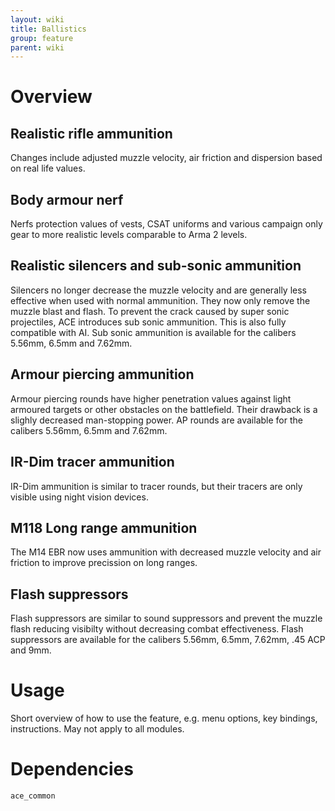 ```yaml
---
layout: wiki
title: Ballistics
group: feature
parent: wiki
---
```

# Overview
## Realistic rifle ammunition
Changes include adjusted muzzle velocity, air friction and dispersion based on real life values.
## Body armour nerf
Nerfs protection values of vests, CSAT uniforms and various campaign only gear to more realistic levels comparable to Arma 2 levels.
## Realistic silencers and sub-sonic ammunition
Silencers no longer decrease the muzzle velocity and are generally less effective when used with normal ammunition. They now only remove the muzzle blast and flash. To prevent the crack caused by super sonic projectiles, ACE introduces sub sonic ammunition. This is also fully compatible with AI. Sub sonic ammunition is available for the calibers 5.56mm, 6.5mm and 7.62mm.
## Armour piercing ammunition
Armour piercing rounds have higher penetration values against light armoured targets or other obstacles on the battlefield. Their drawback is a slighly decreased man-stopping power. AP rounds are available for the calibers 5.56mm, 6.5mm and 7.62mm.
## IR-Dim tracer ammunition
IR-Dim ammunition is similar to tracer rounds, but their tracers are only visible using night vision devices.
## M118 Long range ammunition
The M14 EBR now uses ammunition with decreased muzzle velocity and air friction to improve precission on long ranges.
## Flash suppressors
Flash suppressors are similar to sound suppressors and prevent the muzzle flash reducing visibilty without decreasing combat effectiveness. Flash suppressors are available for the calibers 5.56mm, 6.5mm, 7.62mm, .45 ACP and 9mm.

# Usage
Short overview of how to use the feature, e.g. menu options, key bindings, 
instructions. May not apply to all modules.

# Dependencies
`ace_common`
